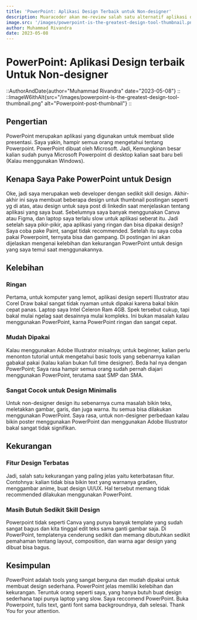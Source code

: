 ```yaml
---
title: 'PowerPoint: Aplikasi Design Terbaik untuk Non-designer'
description: Muaracoder akan me-review salah satu alternatif aplikasi design design yang ringan, dan mudah digunakan, Microsoft PowerPoint, dengan kelebihan dan kekurangan.
image.src: '/images/powerpoint-is-the-greatest-design-tool-thumbnail.png'
author: Muhammad Rivandra
date: 2023-05-08
---
```


# PowerPoint: Aplikasi Design terbaik Untuk Non-designer

::AuthorAndDate{author="Muhammad Rivandra" date="2023-05-08"}
::
::ImageW6ithAlt{src="/images/powerpoint-is-the-greatest-design-tool-thumbnail.png" alt="Powerpoint-post-thumbnail"}
::

## Pengertian
PowerPoint merupakan aplikasi yang digunakan untuk membuat slide presentasi. Saya yakin, hampir semua orang mengetahui tentang Powerpoint. PowerPoint dibuat oleh Microsoft. Jadi, Kemungkinan besar kalian sudah punya Microsoft Powerpoint di desktop kalian saat baru beli (Kalau menggunakan Windows).

## Kenapa Saya Pake PowerPoint untuk Design
Oke, jadi saya merupakan web developer dengan sedikit skill design. Akhir-akhir ini saya membuat beberapa design untuk thumbnail postingan seperti yg di atas, atau design untuk saya post di linkedin saat menjelaskan tentang aplikasi yang saya buat. Sebelumnya saya banyak menggunakan Canva atau Figma, dan laptop saya terlalu slow untuk aplikasi seberat itu. Jadi setelah saya pikir-pikir, apa aplikasi yang ringan dan bisa dipakai design? Saya coba pake Paint, sangat tidak recommended. Setelah itu saya coba pakai Powerpoint, ternyata bisa dan gampang. Di postingan ini akan dijelaskan mengenai kelebihan dan kekurangan PowerPoint untuk design yang saya temui saat menggunakannya.

## Kelebihan

### Ringan
Pertama, untuk komputer yang lemot, aplikasi design seperti Illustrator atau Corel Draw bakal sangat tidak nyaman untuk dipakai karena bakal bikin cepat panas. Laptop saya Intel Celeron Ram 4GB. Spek tersebut cukup, tapi bakal mulai ngelag saat desainnya mulai kompleks. Ini bukan masalah kalau menggunakan PowerPoint, karna PowerPoint ringan dan sangat cepat.

### Mudah Dipakai
Kalau menggunakan Adobe Illustrator misalnya; untuk beginner, kalian perlu menonton tutorial untuk mengetahui basic tools yang sebenarnya kalian gabakal pakai (kalau kalian bukan full time designer). Beda hal nya dengan PowerPoint; Saya rasa hampir semua orang sudah pernah diajari menggunakan PowerPoint, terutama saat SMP dan SMA. 

### Sangat Cocok untuk Design Minimalis
Untuk non-designer design itu sebenarnya cuma masalah bikin teks, meletakkan gambar, garis, dan juga warna. Itu semua bisa dilakukan menggunakan PowerPoint. Saya rasa, untuk non-designer perbedaan kalau bikin poster menggunakan PowerPoint dan menggunakan Adobe Illustrator bakal sangat tidak signifikan.

## Kekurangan

### Fitur Design Terbatas
Jadi, salah satu kekurangan yang paling jelas yaitu keterbatasan fitur. Contohnya: kalian tidak bisa bikin text yang warnanya gradien, menggambar anime, buat design UI/UX. Hal tersebut memang tidak recommended dilakukan menggunakan PowerPoint.

### Masih Butuh Sedikit Skill Design
Powerpoint tidak seperti Canva yang punya banyak template yang sudah sangat bagus dan kita tinggal edit teks sama ganti gambar saja. Di PowerPoint, templatenya cenderung sedikit dan memang dibutuhkan sedikit pemahaman tentang layout, composition, dan warna agar design yang dibuat bisa bagus.

## Kesimpulan
PowerPoint adalah tools yang sangat berguna dan mudah dipakai untuk membuat design sederhana. PowerPoint jelas memiliki kelebihan dan kekurangan. Teruntuk orang seperti saya, yang hanya butuh buat design sederhana tapi punya laptop yang slow. Saya reccomend PowerPoint. Buka Powerpoint, tulis text, ganti font sama backgroundnya, dah selesai. Thank You for your attention.